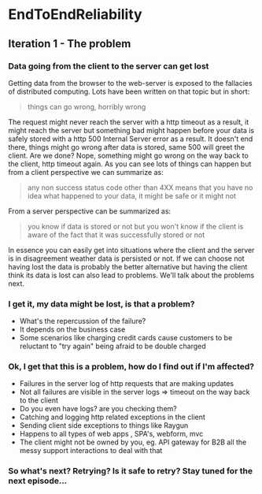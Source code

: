 # EndToEndReliability


## Iteration 1 - The problem


### Data going from the client to the server can get lost

Getting data from the browser to the web-server is exposed to the fallacies of distributed computing. Lots have been written on that topic but in short:

>things can go wrong, horribly wrong 

The request might never reach the server with a http timeout as a result, it might reach the server but something bad might happen before your data is safely stored with a http 500 Internal Server error as a result. It doesn't end there, things might go wrong after data is stored, same 500 will greet the client. Are we done? Nope, something might go wrong on the way back to the client, http timeout again. As you can see lots of things can happen but from a client perspective we can summarize as: 

>any non success status code other than 4XX means that you have no idea what happened to your data, it might be safe or it might not 

From a server perspective can be summarized as:

>you know if data is stored or not but you won't know if the client is aware of the fact that it was successfully stored or not

In essence you can easily get into situations where the client and the server is in disagreement weather data is persisted or not. If we can choose not having lost the data is probably the better alternative but having the client think its data is lost can also lead to problems. We'll talk about the problems next.



### I get it, my data might be lost, is that a problem?
   
* What's the repercussion of the failure?
* It depends on the business case
* Some scenarios like charging credit cards cause customers to be reluctant to "try again" being afraid to be double charged
   
### Ok, I get that this is a problem, how do I find out if I'm affected?
  
* Failures in the server log of http requests that are making updates 
* Not all failures are visible in the server logs => timeout on the way back to the client
* Do you even have logs? are you checking them?
* Catching and logging http related exceptions in the client
* Sending client side exceptions to things like Raygun
* Happens to all types of web apps , SPA's, webform, mvc
* The client might not be owned by you, eg. API gateway for B2B
all the messy support interactions to deal with that

### So what's next? Retrying? Is it safe to retry? Stay tuned for the next episode...
